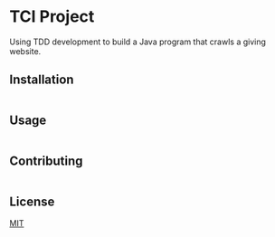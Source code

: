 # TCI Project

Using TDD development to build a Java program that crawls a giving website.

## Installation

```NONE
```

## Usage


```NONE
```


## Contributing


```NONE
```

## License
[MIT](https://choosealicense.com/licenses/mit/)
